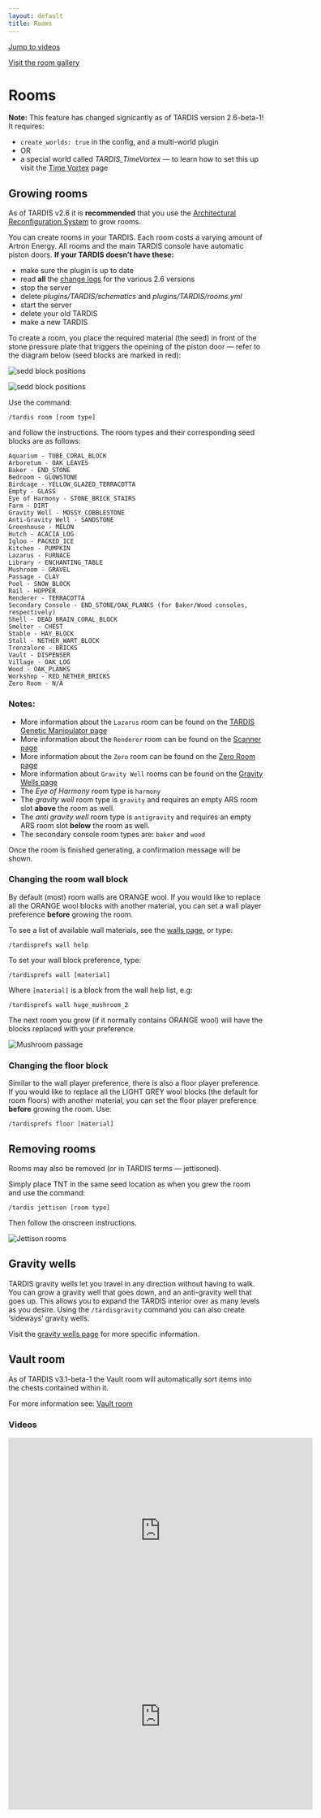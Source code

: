 ```yaml
---
layout: default
title: Rooms
---
```


[Jump to videos](#video)

[Visit the room gallery](room-gallery.html)

# Rooms

**Note:** This feature has changed signicantly as of TARDIS version 2.6-beta-1! It requires:

- `create_worlds: true` in the config, and a multi-world plugin
- OR
- a special world called _TARDIS\_TimeVortex_ — to learn how to set this up visit the [Time Vortex](time-vortex.html) page

## Growing rooms

As of TARDIS v2.6 it is **recommended** that you use the [Architectural Reconfiguration System](ars.html) to grow rooms.

You can create rooms in your TARDIS. Each room costs a varying amount of Artron Energy. All rooms and the main TARDIS console have automatic piston doors. **If your TARDIS doesn’t have these:**

- make sure the plugin is up to date
- read **all** the [change logs](change-log.html) for the various 2.6 versions
- stop the server
- delete _plugins/TARDIS/schematics_ and _plugins/TARDIS/rooms.yml_
- start the server
- delete your old TARDIS
- make a new TARDIS

To create a room, you place the required material (the seed) in front of the stone pressure plate that triggers the opeining of the piston door — refer to the diagram below (seed blocks are marked in red):

![sedd block positions](images/docs/seedblockpositions.png)

![sedd block positions](images/docs/seedblocks.jpg)

Use the command:

    /tardis room [room type]

and follow the instructions. The room types and their corresponding seed blocks are as follows:

    Aquarium - TUBE_CORAL_BLOCK
    Arboretum - OAK_LEAVES
    Baker - END_STONE
    Bedroom - GLOWSTONE
    Birdcage - YELLOW_GLAZED_TERRACOTTA
    Empty - GLASS
    Eye of Harmony - STONE_BRICK_STAIRS
    Farm - DIRT
    Gravity Well - MOSSY_COBBLESTONE
    Anti-Gravity Well - SANDSTONE
    Greenhouse - MELON
    Hutch - ACACIA_LOG
    Igloo - PACKED_ICE
    Kitchen - PUMPKIN
    Lazarus - FURNACE
    Library - ENCHANTING_TABLE
    Mushroom - GRAVEL
    Passage - CLAY
    Pool - SNOW_BLOCK
    Rail - HOPPER
    Renderer - TERRACOTTA
    Secondary Console - END_STONE/OAK_PLANKS (for Baker/Wood consoles, respectively)
    Shell - DEAD_BRAIN_CORAL_BLOCK
    Smelter - CHEST
    Stable - HAY_BLOCK
    Stall - NETHER_WART_BLOCK
    Trenzalore - BRICKS
    Vault - DISPENSER
    Village - OAK_LOG
    Wood - OAK_PLANKS
    Workshop - RED_NETHER_BRICKS
    Zero Room - N/A

### Notes:

- More information about the `Lazarus` room can be found on the [TARDIS Genetic Manipulator page](lazarus.html)
- More information about the `Renderer` room can be found on the [Scanner page](scanner.html#renderer)
- More information about the `Zero` room can be found on the [Zero Room page](zero-room.html)
- More information about `Gravity Well` rooms can be found on the [Gravity Wells page](gravity-wells.html)
- The _Eye of Harmony_ room type is `harmony`
- The _gravity well_ room type is `gravity` and requires an empty ARS room slot **above** the room as well.
- The _anti gravity well_ room type is `antigravity` and requires an empty ARS room slot **below** the room as well.
- The secondary console room types are: `baker` and `wood`

Once the room is finished generating, a confirmation message will be shown.

### Changing the room wall block

By default (most) room walls are ORANGE wool. If you would like to replace all the ORANGE wool blocks with another material, you can set a wall player preference **before** growing the room.

To see a list of available wall materials, see the [walls page](walls.html), or type:

    /tardisprefs wall help

To set your wall block preference, type:

    /tardisprefs wall [material]

Where `[material]` is a block from the wall help list, e.g:

    /tardisprefs wall huge_mushroom_2

The next room you grow (if it normally contains ORANGE wool) will have the blocks replaced with your preference.

![Mushroom passage](images/docs/mushroompassage.jpg)

### Changing the floor block

Similar to the wall player preference, there is also a floor player preference. If you would like to replace all the LIGHT GREY wool blocks (the default for room floors) with another material, you can set the floor player preference **before** growing the room. Use:

    /tardisprefs floor [material]

## Removing rooms

Rooms may also be removed (or in TARDIS terms — jettisoned).

Simply place TNT in the same seed location as when you grew the room and use the command:

    /tardis jettison [room type]

Then follow the onscreen instructions.

![Jettison rooms](images/docs/jettison.jpg)

## Gravity wells

TARDIS gravity wells let you travel in any direction without having to walk. You can grow a gravity well that goes down, and an anti-gravity well that goes up. This allows you to expand the TARDIS interior over as many levels as you desire. Using the `/tardisgravity` command you can also create ‘sideways’ gravity wells.

Visit the [gravity wells page](gravity-wells.html) for more specific information.

## Vault room

As of TARDIS v3.1-beta-1 the Vault room will automatically sort items into the chests contained within it.

For more information see: [Vault room](vault.html)

### Videos
<iframe src="https://player.vimeo.com/video/57807692" width="600" height="366" frameborder="0" webkitallowfullscreen mozallowfullscreen allowfullscreen></iframe><iframe src="https://player.vimeo.com/video/59827634" width="600" height="366" frameborder="0" webkitallowfullscreen mozallowfullscreen allowfullscreen></iframe>